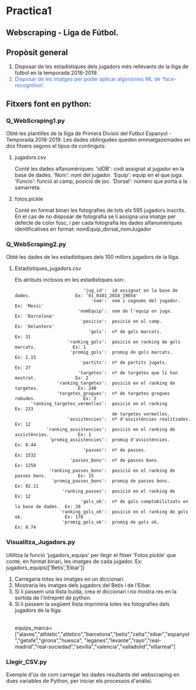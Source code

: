 # Practica1

## Webscraping - Liga de Fútbol.

## Propòsit general

<p>
<ol>
 <li style=" font-color:royalblue">Disposar de les estadístiques dels jugadors més rellevants de la lliga de futbol en la temporada 2018-2019.</li>
 <li style=" color:royalblue">Disposar de les imatges per poder aplicar algorismes ML de 'face-recognition'.</li>
</ol>
</p>

## Fitxers font en python:

### Q_WebScraping1.py
<p>
Obté les plantilles de la lliga de Primera Divisió del Futbol Espanyol - Temporada 2018-2019.
Les dades obtingudes queden emmatgazemades en dos fitxers segons el tipus de continguts:
<ol>
<li> jugadors.csv</li>
<p>
  Conté les dades alfanumèriques:
    'idDB':  codi assignat al jugador en la base de dades.
     'Nom':  nom del jugador.
   'Equip':  equip en el que juga.
  'Funcio':  funció al camp, posició de joc.
    'Dorsal':  número que porta a la samarreta.
</p>  
<li> fotos.pickle</li>
<p>
    Conté en format binari les fotografies de tots els 595 jugadors inscrits. En el cas de no disposar de fotografia se li assigna una   imatge per defecte de color fosc, i per cada fotografia les dades alfanumèriques identificatives en format:
  nomEquip_dorsal_nomJugador
</p>
</ol>
</p>

### Q_WebScraping2.py
<p>
Obté les dades de les estadístiques dels 100 millors jugadors de la lliga.
<ol>

  <li> Estadístiques_jugadors.csv </li>

<p>
Els atributs inclosos en les estadístiques son:

                              'jug_id':  id assignat en la base de dades.                 Ex: '01_0101_2018_19054'
                                 'nom':  nom i cognoms del jugador.                       Ex: 'Messi'       
                            'nomEquip':  nom de l'equip on juga.                          Ex: 'Barcelona'
                             'posicio':  posició en el camp.                              Ex: 'Delantero'
                                'gols':  nº de gols marcats.                              Ex: 31
                        'ranking_gols':  posició en ranking de gols marcats.              Ex: 1
                         'promig_gols':  promig de gols marcats.                          Ex: 1.15
                             'partits':  nº de partits jugats.                            Ex: 27
                            'targetes':  nº de targetes que li han mostrat.               Ex: 2
                    'ranking_targetes':  posició en el ranking de targetes.               Ex: 240
                    'targetes_grogues':  nº de targetes grogues rebudes.                  Ex: 2
          'ranking_targetes_vermelles':  posició en el ranking                            Ex: 233
                                         de targetes vermelles.                           
                        'assistencies':  nº d'assistències realitzades.                   Ex: 12
                'ranking_assistencies':  posició en el ranking de assistències.           Ex: 1
                 'promig_assistencies':  promig d'assistències.                           Ex: 0.44
                              'passes':  nº de passes.                                    Ex: 1532
                         'passes_bons':  nº de passes bons.                               Ex: 1258
                 'ranking_passes_bons':  posició en el ranking de passes bons.            Ex: 15
                  'promig_passes_bons':  promig de passes bons.                           Ex: 82.11
                      'ranking_passes':  posició en el ranking de                         Ex: 12
                             'gols_ok':  nº de gols comptabilitzats en la base de dades.  Ex: 20
                     'ranking_gols_ok':  posició en el ranking de gols ok.                Ex: 170
                      'promig_gols_ok':  promig de gols ok.                               Ex: 0.74
  
</p>
</ol>
</p>

### Visualitza_Jugadors.py

<p>
  Utilitza la funció 'jugadors_equips' per llegir el fitxer 'Fotos.pickle' que conté, en format binari, les imatges de cada jugador.
  Ex:
        jugadors_equips(['Betis','Eibar'])  
 <ol>
  <li>Carregaria totes les imatges en un diccionari.</li>
  <li>Mostraria les imatges dels jugadors del Betis i de l'Eibar.</li>
  <li>Si li passem una llista buida, crea el diccionari i no mostra res en la sortida de l'intrepret de python.</li>
  <li>Si li passem la següent llista imprimiria totes les fotografies dels jugadors de la lliga.</li>
  <br>
  <p>
   equips_marca=["alaves","athletic","atletico","barcelona","betis","celta","eibar","espanyol","getafe","girona","huesca",
   "leganes","levante","rayo","real-madrid","real-sociedad","sevilla","valencia","valladolid","villarreal"]
  </p>
  </ol>
</p>

### Llegir_CSV.py
<p>
  Exemple d'ús de com carregar les dades resultants del webscraping en dues variables de Python, per iniciar els processos d'anàlisi.</p>

